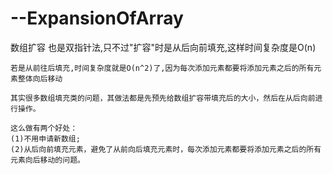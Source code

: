# --ExpansionOfArray
数组扩容
也是双指针法,只不过"扩容"时是从后向前填充,这样时间复杂度是O(n)

    若是从前往后填充,时间复杂度就是O(n^2)了,因为每次添加元素都要将添加元素之后的所有元素整体向后移动
    
    其实很多数组填充类的问题，其做法都是先预先给数组扩容带填充后的大小，然后在从后向前进行操作。
    
    这么做有两个好处：
    (1)不用申请新数组;
    (2)从后向前填充元素，避免了从前向后填充元素时，每次添加元素都要将添加元素之后的所有元素向后移动的问题。
